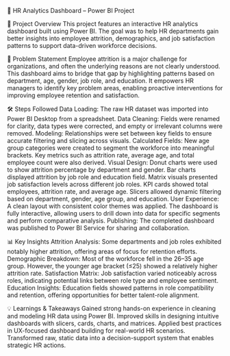 👥 HR Analytics Dashboard – Power BI Project

📌 Project Overview
This project features an interactive HR analytics dashboard built using Power BI. The goal was to help HR departments gain better insights into employee attrition, demographics, and job satisfaction patterns to support data-driven workforce decisions.

🎯 Problem Statement
Employee attrition is a major challenge for organizations, and often the underlying reasons are not clearly understood. This dashboard aims to bridge that gap by highlighting patterns based on department, age, gender, job role, and education. It empowers HR managers to identify key problem areas, enabling proactive interventions for improving employee retention and satisfaction.

🛠️ Steps Followed
Data Loading: The raw HR dataset was imported into Power BI Desktop from a spreadsheet.
Data Cleaning: Fields were renamed for clarity, data types were corrected, and empty or irrelevant columns were removed.
Modeling: Relationships were set between key fields to ensure accurate filtering and slicing across visuals.
Calculated Fields: New age group categories were created to segment the workforce into meaningful brackets. Key metrics such as attrition rate, average age, and total employee count were also derived.
Visual Design:
Donut charts were used to show attrition percentage by department and gender.
Bar charts displayed attrition by job role and education field.
Matrix visuals presented job satisfaction levels across different job roles.
KPI cards showed total employees, attrition rate, and average age.
Slicers allowed dynamic filtering based on department, gender, age group, and education.
User Experience: A clean layout with consistent color themes was applied. The dashboard is fully interactive, allowing users to drill down into data for specific segments and perform comparative analysis.
Publishing: The completed dashboard was published to Power BI Service for sharing and collaboration.

📊 Key Insights
Attrition Analysis: Some departments and job roles exhibited notably higher attrition, offering areas of focus for retention efforts.
Demographic Breakdown: Most of the workforce fell in the 26–35 age group. However, the younger age bracket (≤25) showed a relatively higher attrition rate.
Satisfaction Matrix: Job satisfaction varied noticeably across roles, indicating potential links between role type and employee sentiment.
Education Insights: Education fields showed patterns in role compatibility and retention, offering opportunities for better talent-role alignment.

💡 Learnings & Takeaways
Gained strong hands-on experience in cleaning and modeling HR data using Power BI.
Improved skills in designing intuitive dashboards with slicers, cards, charts, and matrices.
Applied best practices in UX-focused dashboard building for real-world HR scenarios.
Transformed raw, static data into a decision-support system that enables strategic HR actions.

